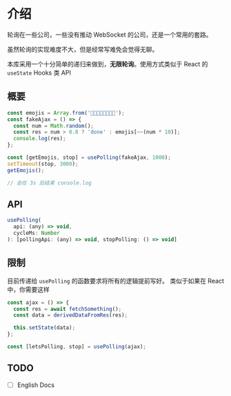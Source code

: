 # 介绍

轮询在一些公司，一些没有推动 WebSocket 的公司，还是一个常用的套路。

虽然轮询的实现难度不大，但是经常写难免会觉得无聊。

本库采用一个十分简单的递归来做到，**无限轮询**。使用方式类似于 React 的 `useState` Hooks 类 API

## 概要

```js
const emojis = Array.from('🌚🌝👀😎😂😏🙁🤠');
const fakeAjax = () => {
  const num = Math.random();
  const res = num > 0.8 ? 'done' : emojis[~~(num * 10)];
  console.log(res);
};

const [getEmojis, stop] = usePolling(fakeAjax, 1000);
setTimeout(stop, 3000);
getEmojis();

// 会在 3s 后结束 console.log
```

## API

```js
usePolling(
  api: (any) => void,
  cycleMs: Number
): [pollingApi: (any) => void, stopPolling: () => void]
```

## 限制

目前传递给 `usePolling` 的函数要求将所有的逻辑提前写好。
类似于如果在 React 中，你需要这样

```js
const ajax = () => {
  const res = await fetchSomething();
  const data = derivedDataFromRes(res);

  this.setState(data);
};

const [letsPolling, stop] = usePolling(ajax);
```

## TODO

- [ ] English Docs
